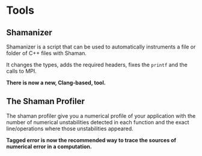 # Tools

## Shamanizer

Shamanizer is a script that can be used to automatically instruments a file or folder of C++ files with Shaman.

It changes the types, adds the required headers, fixes the `printf` and the calls to MPI.

**There is now a new, Clang-based, tool.**

## The Shaman Profiler

The shaman profiler give you a numerical profile of your application with the number of numerical unstabilities detected in each function and the exact line/operations where those unstabilities appeared.

**Tagged error is now the recommended way to trace the sources of numerical error in a computation.**

